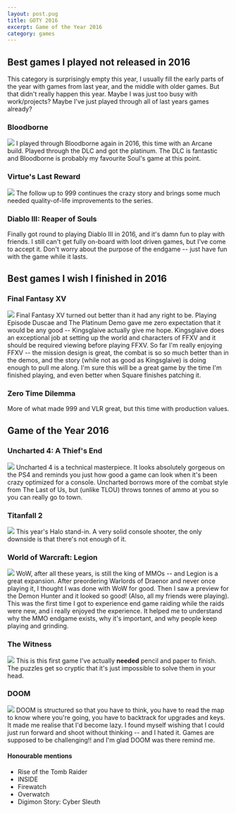 ```yaml
---
layout: post.pug
title: GOTY 2016
excerpt: Game of the Year 2016
category: games
---
```



## Best games I played not released in 2016

This category is surprisingly empty this year, I usually fill the early parts of the year with games from last year, and the middle with older games. But that didn't really happen this year. Maybe I was just too busy with work/projects? Maybe I've just played through all of last years games already?

### Bloodborne
<a href="https://static.mwild.me/images/goty2016/bloodborne.jpg" target="_blank"><img src="https://static.mwild.me/images/goty2016/bloodborne.min.jpg"></a>
I played through Bloodborne again in 2016, this time with an Arcane build. Played through the DLC and got the platinum. The DLC is fantastic and Bloodborne is probably my favourite Soul's game at this point.

### Virtue's Last Reward
<a href="https://static.mwild.me/images/goty2016/vlr.jpg" target="_blank"><img src="https://static.mwild.me/images/goty2016/vlr.min.jpg"></a>
The follow up to 999 continues the crazy story and brings some much needed quality-of-life improvements to the series.

### Diablo III: Reaper of Souls
Finally got round to playing Diablo III in 2016, and it's damn fun to play with friends. I still can't get fully on-board with loot driven games, but I've come to accept it. Don't worry about the purpose of the endgame -- just have fun with the game while it lasts.


## Best games I wish I finished in 2016

### Final Fantasy XV
<a href="https://static.mwild.me/images/goty2016/ffxv.jpg" target="_blank"><img src="https://static.mwild.me/images/goty2016/ffxv.min.jpg"></a>
Final Fantasy XV turned out better than it had any right to be. Playing Episode Duscae and The Platinum Demo gave me zero expectation that it would be any good -- Kingsglaive actually give me hope. 
Kingsglaive does an exceptional job at setting up the world and characters of FFXV and it should be required viewing before playing FFXV.
So far I'm really enjoying FFXV -- the mission design is great, the combat is so so much better than in the demos, and the story (while not as good as Kingsglaive) is doing enough to pull me along. I'm sure this will be a great game by the time I'm finished playing, and even better when Square finishes patching it.

### Zero Time Dilemma
More of what made 999 and VLR great, but this time with production values.


## Game of the Year 2016

### Uncharted 4: A Thief's End
<a href="https://static.mwild.me/images/goty2016/uncharted4.jpg" target="_blank"><img src="https://static.mwild.me/images/goty2016/uncharted4.min.jpg"></a>
Uncharted 4 is a technical masterpiece. It looks absolutely gorgeous on the PS4 and reminds you just how good a game can look when it's been crazy optimized for a console. Uncharted borrows more of the combat style from The Last of Us, but (unlike TLOU) throws tonnes of ammo at you so you can really go to town.

### Titanfall 2
<a href="https://static.mwild.me/images/goty2016/titanfall2.jpg" target="_blank"><img src="https://static.mwild.me/images/goty2016/titanfall2.min.jpg"></a>
This year's Halo stand-in. A very solid console shooter, the only downside is that there's not enough of it.

### World of Warcraft: Legion
<a href="https://static.mwild.me/images/goty2016/wow.jpg" target="_blank"><img src="https://static.mwild.me/images/goty2016/wow.min.jpg"></a>
WoW, after all these years, is still the king of MMOs -- and Legion is a great expansion. After preordering Warlords of Draenor and never once playing it, I thought I was done with WoW for good. Then I saw a preview for the Demon Hunter and it looked so good! (Also, all my friends were playing). This was the first time I got to experience end game raiding while the raids were new, and i really enjoyed the experience. It helped me to understand why the MMO endgame exists, why it's important, and why people keep playing and grinding.

### The Witness
<a href="https://static.mwild.me/images/goty2016/witness.jpg" target="_blank"><img src="https://static.mwild.me/images/goty2016/witness.min.jpg"></a>
This is this first game I've actually **needed** pencil and paper to finish. The puzzles get so cryptic that it's just impossible to solve them in your head.

### DOOM
<a href="https://static.mwild.me/images/goty2016/doom.jpg" target="_blank"><img src="https://static.mwild.me/images/goty2016/doom.min.jpg"></a>
DOOM is structured so that you have to think, you have to read the map to know where you're going, you have to backtrack for upgrades and keys. It made me realise that I'd become lazy. I found myself wishing that I could just run forward and shoot without thinking -- and I hated it. Games are supposed to be challenging!! and I'm glad DOOM was there remind me.

#### Honourable mentions
- Rise of the Tomb Raider
- INSIDE
- Firewatch
- Overwatch
- Digimon Story: Cyber Sleuth
